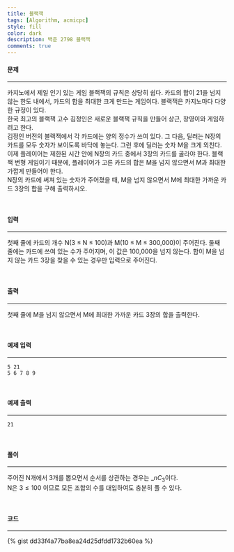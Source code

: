 ```yaml
---
title: 블랙잭
tags: [Algorithm, acmicpc]
style: fill
color: dark
description: 백준 2798 블랙잭
comments: true
---
```



#### 문제

---

카지노에서 제일 인기 있는 게임 블랙잭의 규칙은 상당히 쉽다. 카드의 합이 21을 넘지 않는 한도 내에서, 카드의 합을 최대한 크게 만드는 게임이다. 블랙잭은 카지노마다 다양한 규정이 있다.<br>
한국 최고의 블랙잭 고수 김정인은 새로운 블랙잭 규칙을 만들어 상근, 창영이와 게임하려고 한다.<br>
김정인 버전의 블랙잭에서 각 카드에는 양의 정수가 쓰여 있다. 그 다음, 딜러는 N장의 카드를 모두 숫자가 보이도록 바닥에 놓는다. 그런 후에 딜러는 숫자 M을 크게 외친다.
이제 플레이어는 제한된 시간 안에 N장의 카드 중에서 3장의 카드를 골라야 한다. 블랙잭 변형 게임이기 때문에, 플레이어가 고른 카드의 합은 M을 넘지 않으면서 M과 최대한 가깝게 만들어야 한다.<br>
N장의 카드에 써져 있는 숫자가 주어졌을 때, M을 넘지 않으면서 M에 최대한 가까운 카드 3장의 합을 구해 출력하시오.

<br>

#### 입력

---

첫째 줄에 카드의 개수 N(3 ≤ N ≤ 100)과 M(10 ≤ M ≤ 300,000)이 주어진다. 둘째 줄에는 카드에 쓰여 있는 수가 주어지며, 이 값은 100,000을 넘지 않는다.
합이 M을 넘지 않는 카드 3장을 찾을 수 있는 경우만 입력으로 주어진다.

<br>

#### 출력

---

첫째 줄에 M을 넘지 않으면서 M에 최대한 가까운 카드 3장의 합을 출력한다.

<br>

#### 예제 입력

---

    5 21
    5 6 7 8 9

<br>

#### 예제 출력

---

    21

<br>

#### 풀이

---

주어진 N개에서 3개를 뽑으면서 순서를 상관하는 경우는 $\_{n}C_{3}$이다. <br>
N은 $3 \le 100$ 이므로 모든 조합의 수를 대입하여도 충분히 풀 수 있다.

<br>

#### 코드

---

{% gist dd33f4a77ba8ea24d25dfdd1732b60ea %}